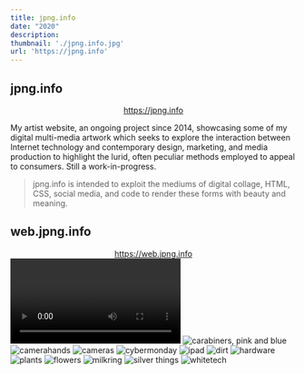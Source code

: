 ```yaml
---
title: jpng.info
date: "2020"
description:
thumbnail: './jpng.info.jpg'
url: 'https://jpng.info'
---
```

## jpng.info

<div style='text-align: center;'>
  <a href='https://jpng.info/' target='_blank' rel='noopener noreferrer' alt='jpng.info'>https://jpng.info</a>
</div>

My artist website, an ongoing project since 2014, showcasing some of my digital multi-media artwork which seeks to explore the interaction between Internet technology and contemporary design, marketing, and media production to highlight the lurid, often peculiar methods employed to appeal to consumers. Still a work-in-progress.

<blockquote>jpng.info is intended to exploit the mediums of digital collage, HTML, CSS, social media, and code to render these forms with beauty and meaning.</blockquote>

## web.jpng.info

<div style='text-align: center;'>
  <a href='https://web.jpng.info' target='_blank' rel='noopener noreferrer' alt='web.jpng.info' class='my-2'>https://web.jpng.info</a>
</div>

<video class='center' style='max-width: 100%;' autoplay loop class='fluid-width-video-wrapper'>
      <source src='./jpng_1080p.mp4' type="video/mp4" />
</video>


<img src='pics/carabiners_pb.jpg' alt='carabiners, pink and blue' title='carabiners, pink and blue' />
<img src='pics/camerahands.jpg' alt='camerahands' title='camerahands' />
<img src='pics/cameras.jpg' alt='cameras' title='cameras' />
<img src='pics/cybermonday.jpg' alt='cybermonday' title='cybermonday' />
<img src='pics/ipad.jpg' alt='ipad' title='ipad' />
<img src='pics/dirt.jpg' alt='dirt' title='dirt' />
<img src='pics/hardware.jpg' alt='hardware' title='hardware' />
<img src='pics/plants.jpg' alt='plants' title='plants' />
<img src='pics/flower-no-girl.jpg' alt='flowers' title='flowers' />
<img src='pics/milkring.jpg' alt='milkring' title='milkring' />
<img src='pics/silver-things.jpg' alt='silver things' title='silver things' />
<img src='pics/whitetech.jpg' alt='whitetech' title='whitetech' />



